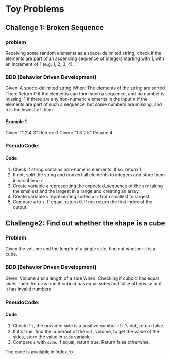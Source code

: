# Toy Problems

## Challenge 1: Broken Sequence
### problem 
Receiving some random elements as a space-delimited string, check if the elements are part of an ascending sequence of integers starting with 1, with an increment of 1 (e.g. 1, 2, 3, 4).

### BDD (Behavior Driven Development)
Given: A space-delimited string
When: The elements of the string are sorted
Then: Return 0 if the elements can form such a sequence, and no number is missing,
1 if there are any non-numeric elements in the input
n if the elements are part of such a sequence, but some numbers are missing, and n is the lowest of them 

#### Example 1
Given: "1 2 4 3"
Return: 0
Given: "1 3 2 5"
Return: 4

### PseudoCode:

#### Code
1. Check if string contains non-numeric elements. If so, return 1.
2. If not, split the string and convert all elements to integers and store them in variable `arr`
3. Create variable `e` representing the expected_sequence of the `arr` taking the smallest and the largest in a range and creating an array.
4. Create variable `s` representing sorted `arr` from smallest to largest
5. Compare `e` to `s`. If equal, return 0. If not return the first index of the output.


## Challenge2: Find out whether the shape is a cube
### Problem
Given the volume and the length of a single side, find out whether it is a cube.

### BDD (Behavior Driven Development)
Given: Volume and a length of a side
When: Checking if cuboid has equal sides
Then: Returns true if cuboid has equal sides and false otherwise or if it has invalid numbers

### PseudoCode:

#### Code
1. Check if `s`, the provided side is a positive number. If it's not, return false.
2. If it's true, find the cuberoot of the `vol`, volume, to get the value of the sides, store the value in `side` variable.
3. Compare `s` with `side`. If equal, return true. Return false otherwise.

The code is available in index.rb